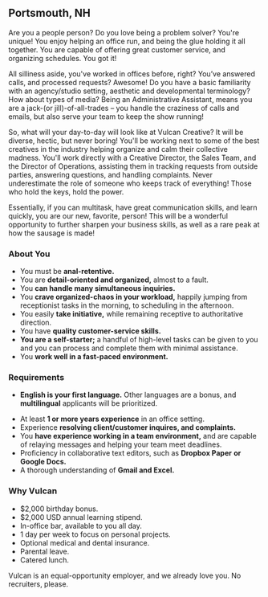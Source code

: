 ## Portsmouth, NH

Are you a people person? Do you love being a problem solver? You're
unique! You enjoy helping an office run, and being the glue holding it all
together. You are capable of offering great customer service, and
organizing schedules. You got it!

All silliness aside, you've worked in offices before, right? You’ve
answered calls, and processed requests? Awesome! Do you have a basic
familiarity with an agency/studio setting, aesthetic and developmental
terminology? How about types of media? Being an Administrative Assistant,
means you are a jack-(or jill)-of-all-trades – you handle the craziness
of calls and emails, but also serve your team to keep the show running!

So, what will your day-to-day will look like at Vulcan Creative? It will
be diverse, hectic, but never boring! You'll be working next to some of
the best creatives in the industry helping organize and calm their
collective madness. You'll work directly with a Creative Director, the
Sales Team, and the Director of Operations, assisting them in tracking
requests from outside parties, answering questions, and handling
complaints. Never underestimate the role of someone who keeps track of
everything! Those who hold the keys, hold the power.

Essentially, if you can multitask, have great communication skills, and
learn quickly, you are our new, favorite, person! This will be a wonderful
opportunity to further sharpen your business skills, as well as a rare
peak at how the sausage is made!

### About You

* You must be **anal-retentive.**
* You are **detail-oriented and organized,** almost to a fault.
* You **can handle many simultaneous inquiries.**
* You **crave organized-chaos in your workload,** happily jumping from
  receptionist tasks in the morning, to scheduling in the afternoon.
* You easily **take initiative,** while remaining receptive to
  authoritative direction.
* You have **quality customer-service skills.**
* **You are a self-starter;** a handful of high-level tasks can be given
  to you and you can process and complete them with minimal assistance.
* You **work well in a fast-paced environment.**

### Requirements

* **English is your first language.** Other languages are
  a bonus, and **multilingual** applicants will be prioritized.
- At least **1 or more years experience** in an office setting.
- Experience **resolving client/customer inquires, and complaints.**
- You **have experience working in a team environment,** and are capable
  of relaying messages and helping your team meet deadlines.
- Proficiency in collaborative text editors, such as **Dropbox Paper**
  **or Google Docs.**
- A thorough understanding of **Gmail and Excel.**

### Why Vulcan

* $2,000 birthday bonus.
* $2,000 USD annual learning stipend.
* In-office bar, available to you all day.
* 1 day per week to focus on personal projects.
* Optional medical and dental insurance.
* Parental leave.
* Catered lunch.

Vulcan is an equal-opportunity employer, and we already love you.
No recruiters, please.
